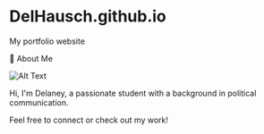 # DelHausch.github.io
My portfolio website

👋 About Me  

![Alt Text](https://drive.google.com/drive/home?dmr=1&ec=wgc-drive-globalnav-goto)

Hi, I'm Delaney, a passionate student with a background in political communication. 

Feel free to connect or check out my work!
